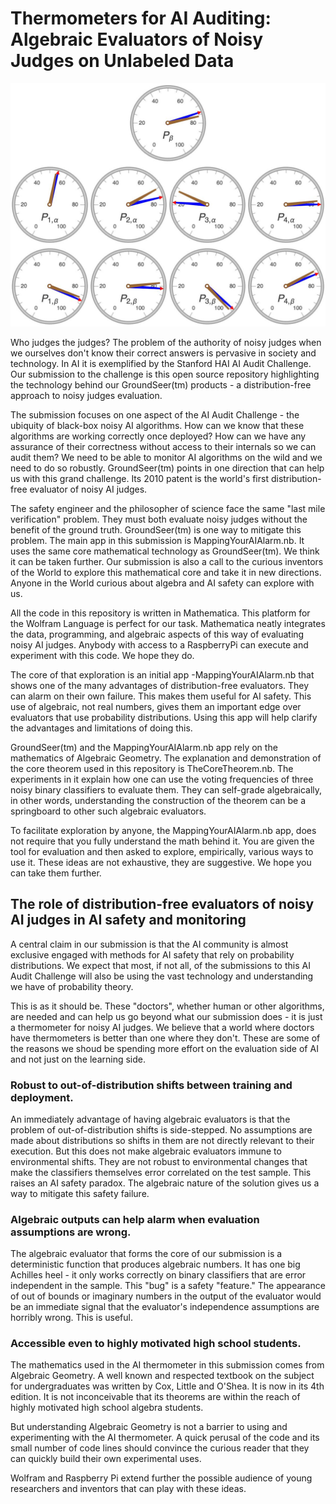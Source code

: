 # Thermometers for AI Auditing: Algebraic Evaluators of Noisy Judges on Unlabeled Data

![Algebraic evaluation of four noisy UCI Adult classifiers](img/UCIAdultPanel.jpg)

Who judges the judges? The problem of the authority of noisy judges when we ourselves don't
know their correct answers is pervasive in society and technology. In AI it is exemplified
by the Stanford HAI AI Audit Challenge. Our submission to the challenge is this open source repository
highlighting the technology behind our GroundSeer(tm) products - a distribution-free approach
to noisy judges evaluation.

The submission focuses on one aspect of the AI Audit Challenge - the ubiquity of black-box
noisy AI algorithms. How can we know that these algorithms are working correctly once
deployed? How can we have any assurance of their correctness without access to their internals
so we can audit them? We need to be able to monitor AI algorithms on the wild and we need
to do so robustly. GroundSeer(tm) points in one direction that can help us with this grand
challenge. Its 2010 patent is the world's first distribution-free evaluator of noisy AI
judges.

The safety engineer and the philosopher of science face the same "last mile verification" problem.
They must both evaluate noisy judges without the benefit of the ground truth. GroundSeer(tm)
is one way to mitigate this problem. The main app in this submission is MappingYourAIAlarm.nb.
It uses the same core mathematical technology as GroundSeer(tm). We think it can be taken
further. Our submission is also a call to the curious inventors of the World to explore this
mathematical core and take it in new directions. Anyone in the World curious about algebra and
AI safety can explore with us.

All the code in this repository is written in Mathematica. This platform for the Wolfram Language
is perfect for our task. Mathematica neatly integrates the data, programming, and algebraic aspects
of this way of evaluating noisy AI judges. Anybody with access to a RaspberryPi can execute and
experiment with this code. We hope they do.

The core of that exploration is an initial app -MappingYourAIAlarm.nb that shows one of the many
advantages of distribution-free evaluators. They can alarm on their own failure. This makes them useful
for AI safety. This use of algebraic, not real numbers, gives them an important edge over evaluators
that use probability distributions. Using this app will help clarify the advantages and limitations
of doing this.

GroundSeer(tm) and the MappingYourAIAlarm.nb app rely on the mathematics of Algebraic
Geometry. The explanation and demonstration of the core theorem used in this repository is
TheCoreTheorem.nb. The experiments in it explain how one can use the voting frequencies of
three noisy binary classifiers to evaluate them. They can self-grade algebraically, in other words,
understanding the construction of the theorem can be a springboard to other such algebraic evaluators.

To facilitate exploration by anyone, the MappingYourAIAlarm.nb app, does not require that you fully
understand the math behind it. You are given the tool for evaluation and then asked to explore,
empirically, various ways to use it. These ideas are not exhaustive, they are suggestive. We
hope you can take them further.

## The role of distribution-free evaluators of noisy AI judges in AI safety and monitoring

A central claim in our submission is that the AI community is almost exclusive engaged with
methods for AI safety that rely on probability distributions. We expect that most, if not
all, of the submissions to this AI Audit Challenge will also be using the vast technology
and understanding we have of probability theory.

This is as it should be. These "doctors", whether human or other algorithms, are needed and
can help us go beyond what our submission does - it is just a thermometer for noisy AI judges.
We believe that a world where doctors have thermometers is better than one where they don't.
These are some of the reasons we shoud be spending more effort on the evaluation side of AI
and not just on the learning side.

### Robust to out-of-distribution shifts between training and deployment.

An immediately advantage of having algebraic evaluators is that the problem of out-of-distribution
shifts is side-stepped. No assumptions are made about distributions so shifts in them are not
directly relevant to their execution. But this does not make algebraic evaluators immune to
environmental shifts. They are not robust to environmental changes that make the classifiers
themselves error correlated on the test sample. This raises an AI safety paradox. The
algebraic nature of the solution gives us a way to mitigate this safety failure.

### Algebraic outputs can help alarm when evaluation assumptions are wrong.

The algebraic evaluator that forms the core of our submission is a deterministic function
that produces algebraic numbers. It has one big Achilles heel - it only works correctly on
binary classifiers that are error independent in the sample. This "bug" is a safety "feature."
The appearance of out of bounds or imaginary numbers in the output of the evaluator would be
an immediate signal that the evaluator's independence assumptions are horribly wrong. This is
useful.

### Accessible even to highly motivated high school students.

The mathematics used in the AI thermometer in this submission comes from Algebraic Geometry.
A well known and respected textbook on the subject for undergraduates was written by Cox, Little
and O'Shea. It is now in its 4th edition. It is not inconceivable that its theorems are within
the reach of highly motivated high school algebra students.

But understanding Algebraic Geometry is not a barrier to using and experimenting with
the AI thermometer. A quick perusal of the code and its small number of code lines should
convince the curious reader that they can quickly build their own experimental uses.

Wolfram and Raspberry Pi extend further the possible audience of young researchers and
inventors that can play with these ideas.
